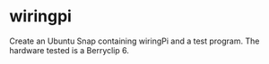 # wiringpi
Create an Ubuntu Snap containing wiringPi and a test program. The hardware tested is a Berryclip 6.
